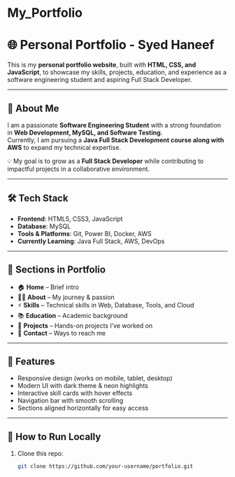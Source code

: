 # My_Portfolio
# 🌐 Personal Portfolio - Syed Haneef

This is my **personal portfolio website**, built with **HTML, CSS, and JavaScript**, to showcase my skills, projects, education, and experience as a software engineering student and aspiring Full Stack Developer.

---

## 📖 About Me
I am a passionate **Software Engineering Student** with a strong foundation in **Web Development, MySQL, and Software Testing**.  
Currently, I am pursuing a **Java Full Stack Development course along with AWS** to expand my technical expertise.  

💡 My goal is to grow as a **Full Stack Developer** while contributing to impactful projects in a collaborative environment.

---

## 🛠️ Tech Stack

- **Frontend**: HTML5, CSS3, JavaScript  
- **Database**: MySQL  
- **Tools & Platforms**: Git, Power BI, Docker, AWS  
- **Currently Learning**: Java Full Stack, AWS, DevOps  

---

## 📂 Sections in Portfolio

- 🏠 **Home** – Brief intro  
- 👨‍💻 **About** – My journey & passion  
- ⚡ **Skills** – Technical skills in Web, Database, Tools, and Cloud  
- 📚 **Education** – Academic background  
- 🚀 **Projects** – Hands-on projects I’ve worked on  
- 📩 **Contact** – Ways to reach me  

---

## 🎨 Features

- Responsive design (works on mobile, tablet, desktop)  
- Modern UI with dark theme & neon highlights  
- Interactive skill cards with hover effects  
- Navigation bar with smooth scrolling  
- Sections aligned horizontally for easy access  

---

## 🚀 How to Run Locally

1. Clone this repo:
   ```bash
   git clone https://github.com/your-username/portfolio.git
